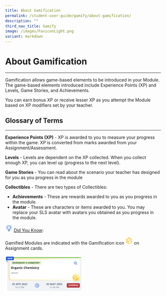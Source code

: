 ```yaml
---
title: About Gamification
permalink: /student-user-guide/gamify/about-gamification/
description: ""
third_nav_title: Gamify
image: /images/FaviconLight.png
variant: markdown
---
```

<h1 id="about-gamification-to-include-leaderboard-">About Gamification</h1>
<hr>
<p>Gamification allows game-based elements to be introduced in your Module. The game-based elements introduced include Experience Points (XP) and Levels, Game Stories, and Achievements. </p>
<p>You can earn bonus XP or receive lesser XP as you attempt the Module based on XP modifiers set by your teacher.</p>
<h2 id="-glossary-of-terms-">Glossary of Terms</h2>
<hr>
<p><strong>Experience Points (XP)</strong> - XP is awarded to you to measure your progress within the game. XP is converted from marks awarded from your Assignment/Assessment.</p>
<p><strong>Levels</strong> - Levels are dependent on the XP collected. When you collect enough XP, you can level up (progress to the next level).</p>
<p><strong>Game Stories</strong> - You can read about the scenario your teacher has designed for you as you progress in the module</p>
<p><strong>Collectibles</strong> - There are two types of Collectibles:
	</p><ul>
		<li><strong>Achievements</strong> - These are rewards awarded to you as you progress in the module.</li>
		<li><strong>Avatar</strong> - These are characters or items awarded to you. You may replace your SLS avatar with avatars you obtained as you progress in the module.</li>
		</ul>		
<img style="width:1.5rem; display: inline;" src="/images/Icons/Bulb32.svg"> <u>Did You Know</u>:
<p>Gamified Modules are indicated with the Gamification icon <img style="width:1.5rem; display: inline;" src="/images/Icons/Game.svg"> on Assignment cards.</p>
 <img alt="About Gamification" style="width: 50%;" src="/images/1Student/G-AboutGamification1.png">